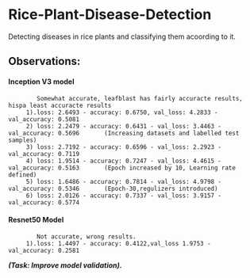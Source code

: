 # Rice-Plant-Disease-Detection
Detecting diseases in rice plants and classifying them acoording to it.

## Observations:
  #### Inception V3 model
            Somewhat accurate, leafblast has fairly accuracte results, hispa least accuracte results 
         1).loss: 2.6493 - accuracy: 0.6750, val_loss: 4.2833 - val_accuracy: 0.5081
         2) loss: 2.2479 - accuracy: 0.6431 - val_loss: 3.4463 - val_accuracy: 0.5696       (Increasing datasets and labelled test samples)
         3) loss: 2.7192 - accuracy: 0.6596 - val_loss: 2.2923 - val_accuracy: 0.7119
         4) loss: 1.9514 - accuracy: 0.7247 - val_loss: 4.4615 - val_accuracy: 0.5163       (Epoch increased by 10, Learning rate defined)
         5) loss: 1.6486 - accuracy: 0.7814 - val_loss: 4.9798 - val_accuracy: 0.5346       (Epoch-30,regulizers introduced)
         6) loss: 2.0126 - accuracy: 0.7337 - val_loss: 3.9157 - val_accuracy: 0.5774
  #### Resnet50 Model
            Not accurate, wrong results.
         1).loss: 1.4497 - accuracy: 0.4122,val_loss 1.9753 - val_accuracy: 0.2581
         
***(Task: Improve model validation).***
